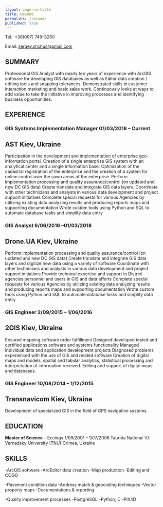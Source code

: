 ```yaml
---
layout: page-no-title
title: Resume
permalink: /resume/
published: true
---
```




Tel.: 	+38(097) 749-3260  

Email: 	[sergey.shchus@gmail.com](mailto:sergeyshchus@gmail.com) 

## SUMMARY
Professional GIS Analyst with nearly ten years of experience with ArcGIS software for developing GIS databases as well as Editor data creation / editing tools and snapping tolerances. Demonstrated skills in customer interaction marketing and basic sales work. Continuously looks at ways to add value to take the initiative in improving processes and identifying business opportunities.

## EXPERIENCE

### GIS Systems Implementation Manager						01/03/2018 – Current
## AST										Kiev, Ukraine
Participation in the development and implementation of enterprise geo-information portal. 
Creation of a single enterprise GIS system with an analytical center and a single information base. 
Optimization of the cadastral registration of the enterprise and the creation of a system for online control over the sown areas of the enterprise.
Perform implementation processing and quality assurance/control (on updated and new DC GIS data)
Create translate and integrate GIS data layers.
Coordinate with other technicians and analysts in various data development and project support initiatives
Complete special requests for various Agencies by utilizing existing data analyzing results and producing reports maps and supporting documentation
Wrote custom tools using Python and SQL to automate database tasks and simplify data entry


### GIS Analyst 								              6/06/2016 –01/03/2018
## Drone.UA									Kiev, Ukraine
Perform implementation processing and quality assurance/control (on updated and new DC GIS data)
Create translate and integrate GIS data layers and digitize new data using a variety of software
Coordinate with other technicians and analysts in various data development and project support initiatives
Provide technical expertise and support to District agencies personnel and users in GIS and data efforts
Complete special requests for various Agencies by utilizing existing data analyzing results and producing reports maps and supporting documentation
Wrote custom tools using Python and SQL to automate database tasks and simplify data entry


### GIS Engineer									2/09/2015 – 1/06/2016
## 2GIS										Kiev, Ukraine
Ensured mapping software order fulfillment
Designed developed tested and certified applications software and systems functionality
Managed individual data and application development projects
Diagnosed problems experienced with the use of GIS and related software
Creation of digital maps and models, spatial and tabular analytics, statistical processing and interpretation of information received.
 Editing and support of digital maps and databases.
 
 
### GIS Engineer									10/08/2014 – 1/12/2015
## Transnavicom									Kiev, Ukraine
Development of specialized GIS in the field of GPS navigation systems. 


## EDUCATION
**Master of Science** – Ecology							1/09/2001 – 1/07/2006
Taurida National V.I. Vernadsky University (TNU)				Crimea,  Ukraine


## SKILLS

-ArcGIS software
-ArcEditor data creation
-Map production
-Editing and COGO

-Pavement condition data
-Address match & geocoding techniques
-Vector property maps
-Documentations & reporting

-Quality improvement processes
-PostgreSQL
-Python, C
-PIX4D




